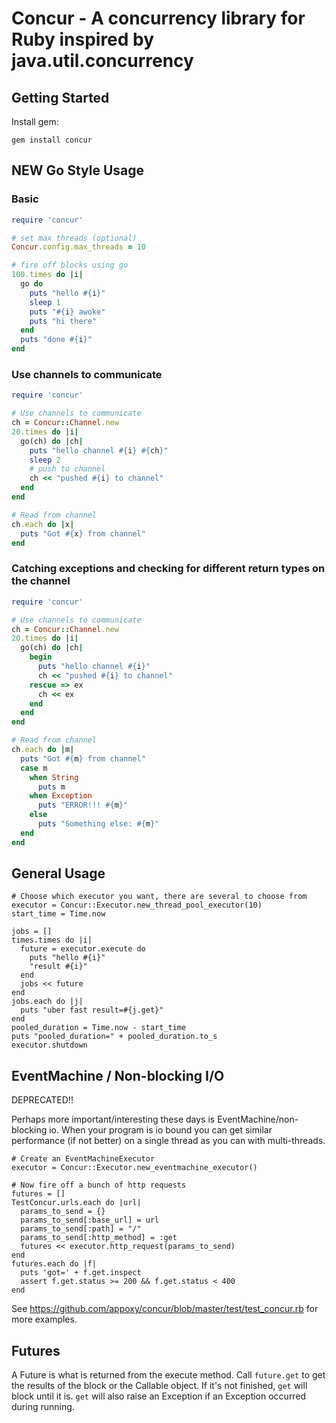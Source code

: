 # Concur - A concurrency library for Ruby inspired by java.util.concurrency

## Getting Started

Install gem:

```
gem install concur
```

## NEW Go Style Usage

### Basic

```ruby
require 'concur'

# set max threads (optional)
Concur.config.max_threads = 10

# fire off blocks using go
100.times do |i|
  go do
    puts "hello #{i}"
    sleep 1
    puts "#{i} awoke"
    puts "hi there"
  end
  puts "done #{i}"
end
```

### Use channels to communicate

```ruby
require 'concur'

# Use channels to communicate
ch = Concur::Channel.new
20.times do |i|
  go(ch) do |ch|
    puts "hello channel #{i} #{ch}"
    sleep 2
    # push to channel
    ch << "pushed #{i} to channel"
  end
end

# Read from channel
ch.each do |x|
  puts "Got #{x} from channel"
end
```

### Catching exceptions and checking for different return types on the channel

```ruby
require 'concur'

# Use channels to communicate
ch = Concur::Channel.new
20.times do |i|
  go(ch) do |ch|
    begin
      puts "hello channel #{i}"
      ch << "pushed #{i} to channel"
    rescue => ex
      ch << ex
    end
  end
end

# Read from channel
ch.each do |m|
  puts "Got #{m} from channel"
  case m
    when String
      puts m
    when Exception
      puts "ERROR!!! #{m}"
    else
      puts "Something else: #{m}"
  end
end
```


## General Usage

    # Choose which executor you want, there are several to choose from
    executor = Concur::Executor.new_thread_pool_executor(10)
    start_time = Time.now

    jobs = []
    times.times do |i|
      future = executor.execute do
        puts "hello #{i}"
        "result #{i}"
      end
      jobs << future
    end
    jobs.each do |j|
      puts "uber fast result=#{j.get}"
    end
    pooled_duration = Time.now - start_time
    puts "pooled_duration=" + pooled_duration.to_s
    executor.shutdown

## EventMachine / Non-blocking I/O

DEPRECATED!!

Perhaps more important/interesting these days is EventMachine/non-blocking io. When your program is io bound you can
get similar performance (if not better) on a single thread as you can with multi-threads.

    # Create an EventMachineExecutor
    executor = Concur::Executor.new_eventmachine_executor()

    # Now fire off a bunch of http requests
    futures = []
    TestConcur.urls.each do |url|
      params_to_send = {}
      params_to_send[:base_url] = url
      params_to_send[:path] = "/"
      params_to_send[:http_method] = :get
      futures << executor.http_request(params_to_send)
    end
    futures.each do |f|
      puts 'got=' + f.get.inspect
      assert f.get.status >= 200 && f.get.status < 400
    end


See https://github.com/appoxy/concur/blob/master/test/test_concur.rb for more examples.

## Futures

A Future is what is returned from the execute method. Call `future.get` to get the results of the block
or the Callable object. If it's not finished, `get` will block until it is. `get` will also raise an Exception
if an Exception occurred during running.

